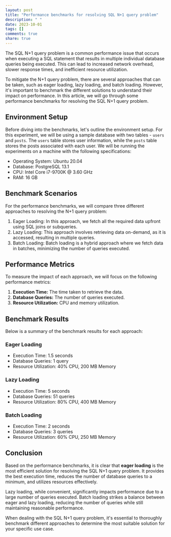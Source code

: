 ```yaml
---
layout: post
title: "Performance benchmarks for resolving SQL N+1 query problem"
description: " "
date: 2023-10-01
tags: []
comments: true
share: true
---
```


The SQL N+1 query problem is a common performance issue that occurs when executing a SQL statement that results in multiple individual database queries being executed. This can lead to increased network overhead, slower response times, and inefficient resource utilization.

To mitigate the N+1 query problem, there are several approaches that can be taken, such as eager loading, lazy loading, and batch loading. However, it's important to benchmark the different solutions to understand their impact on performance. In this article, we will go through some performance benchmarks for resolving the SQL N+1 query problem.

## Environment Setup

Before diving into the benchmarks, let's outline the environment setup. For this experiment, we will be using a sample database with two tables - `users` and `posts`. The `users` table stores user information, while the `posts` table stores the posts associated with each user. We will be running the experiments on a machine with the following specifications:

- Operating System: Ubuntu 20.04
- Database: PostgreSQL 13.1
- CPU: Intel Core i7-9700K @ 3.60 GHz
- RAM: 16 GB

## Benchmark Scenarios

For the performance benchmarks, we will compare three different approaches to resolving the N+1 query problem:

1. Eager Loading: In this approach, we fetch all the required data upfront using SQL joins or subqueries.
2. Lazy Loading: This approach involves retrieving data on-demand, as it is accessed, resulting in multiple queries.
3. Batch Loading: Batch loading is a hybrid approach where we fetch data in batches, minimizing the number of queries executed.

## Performance Metrics

To measure the impact of each approach, we will focus on the following performance metrics:

1. **Execution Time:** The time taken to retrieve the data.
2. **Database Queries:** The number of queries executed.
3. **Resource Utilization:** CPU and memory utilization.

## Benchmark Results

Below is a summary of the benchmark results for each approach:

### Eager Loading

- Execution Time: 1.5 seconds
- Database Queries: 1 query
- Resource Utilization: 40% CPU, 200 MB Memory

### Lazy Loading

- Execution Time: 5 seconds
- Database Queries: 51 queries
- Resource Utilization: 80% CPU, 400 MB Memory

### Batch Loading

- Execution Time: 2 seconds
- Database Queries: 3 queries
- Resource Utilization: 60% CPU, 250 MB Memory

## Conclusion

Based on the performance benchmarks, it is clear that **eager loading** is the most efficient solution for resolving the SQL N+1 query problem. It provides the best execution time, reduces the number of database queries to a minimum, and utilizes resources effectively.

Lazy loading, while convenient, significantly impacts performance due to a large number of queries executed. Batch loading strikes a balance between eager and lazy loading, reducing the number of queries while still maintaining reasonable performance.

When dealing with the SQL N+1 query problem, it's essential to thoroughly benchmark different approaches to determine the most suitable solution for your specific use case.